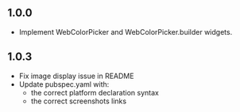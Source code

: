 ## 1.0.0
* Implement WebColorPicker and WebColorPicker.builder widgets.

## 1.0.3
* Fix image display issue in README
* Update pubspec.yaml with:
    - the correct platform declaration syntax
    - the correct screenshots links
